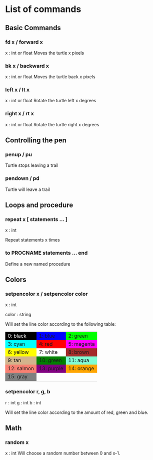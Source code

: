 # List of commands

## Basic Commands
### fd x / forward x
x : int or float
Moves the turtle x pixels

### bk x / backward x
x : int or float
Moves the turtle back x pixels

### left x / lt x
x : int or float
Rotate the turtle left x degrees

### right x / rt x
x : int or float
Rotate the turtle right x degrees

## Controlling the pen
### penup / pu
Turtle stops leaving a trail

### pendown / pd
Turtle will leave a trail

[//]: # (### setx x / sety y)
[//]: # (x : int or float)
[//]: # (y : int or float)

[//]: # (Move turtle to the specified location)

[//]: # (### setxy x, y)
[//]: # (x : int or float)
[//]: # (y : int or float)
 
[//]: # (Move turtle to the specified location)

## Loops and procedure
### repeat x [ statements ... ]
x : int

Repeat statements x times

### to PROCNAME statements ... end

Define a new named procedure

## Colors
### setpencolor x / setpencolor color
x : int

color : string

Will set the line color according to the following table:

<table id='colortable'>
    <tr>
        <td style='background-color: black; color: white;'>0: black </td>
        <td style='background-color: blue;'>1: blue </td>
        <td style='background-color: lime;'>2: green </td>
    <tr>    
        <td style='background-color: cyan;'>3: cyan </td> 
        <td style='background-color: red;'>4: red </td>
        <td style='background-color: magenta;'>5: magenta </td>
    <tr>
        <td style='background-color: yellow;'>6: yellow </td>
        <td style='background-color: white;'>7: white </td>
        <td style='background-color: brown;'>8: brown </td>
    <tr>
        <td style='background-color: tan;'>9: tan </td>
        <td style='background-color: green;'>10: green </td>
        <td style='background-color: aquamarine;'>11: aqua </td>
    <tr>
        <td style='background-color: salmon;'>12: salmon </td>
        <td style='background-color: purple;'>13: purple </td>
        <td style='background-color: orange;'>14: orange </td>
    <tr> 
        <td style='background-color: gray;'>15: gray </td>
</table>

### setpencolor r, g, b
r : int
g : int
b : int

Will set the line color according to the amount of red, green and blue.

## Math
### random x
x : int
Will choose a random number between 0 and x-1.